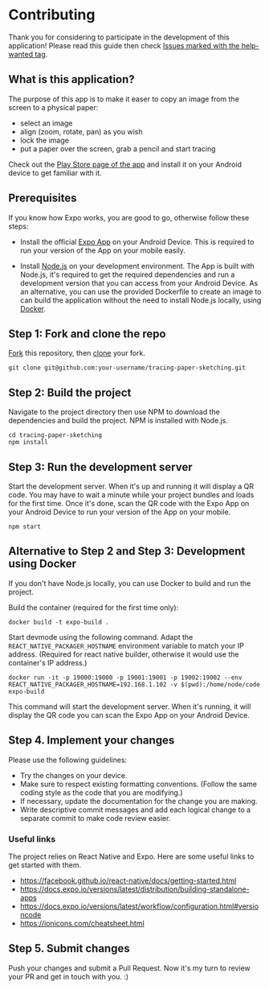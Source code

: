 # Contributing

Thank you for considering to participate in the development of this application! Please read this guide then check
[Issues marked with the help-wanted tag](https://github.com/dodie/tracing-paper-sketching/issues?q=is%3Aissue+label%3A%22help+wanted%22+is%3Aopen).


## What is this application?

The purpose of this app is to make it easer to copy an image from the screen to a physical paper:
- select an image
- align (zoom, rotate, pan) as you wish
- lock the image
- put a paper over the screen, grab a pencil and start tracing

Check out the [Play Store page of the app](https://play.google.com/store/apps/details?id=com.advancedweb.tracing_paper_sketching) and install it on your Android device to get familiar with it.


## Prerequisites

If you know how Expo works, you are good to go, otherwise follow these steps:

- Install the official [Expo App](https://play.google.com/store/apps/details?id=host.exp.exponent&hl=hu) on your Android Device.
  This is required to run your version of the App on your mobile easily.

- Install [Node.js](https://nodejs.org/) on your development environment.
  The App is built with Node.js, it's required to get the required dependencies and run a development version that you can access
  from your Android Device. As an alternative, you can use the provided Dockerfile to create an image to can build the application
  without the need to install Node.js locally, using [Docker](https://www.docker.com/).


## Step 1: Fork and clone the repo

[Fork](https://docs.github.com/en/github/getting-started-with-github/fork-a-repo)
this repository, then [clone](https://docs.github.com/en/github/creating-cloning-and-archiving-repositories/cloning-a-repository) your fork.

```
git clone git@github.com:your-username/tracing-paper-sketching.git
```


## Step 2: Build the project

Navigate to the project directory then use NPM to download the dependencies and build the project. NPM is installed with Node.js.

```
cd tracing-paper-sketching
npm install
```


## Step 3: Run the development server

Start the development server. When it's up and running it will display a QR code. You may have to wait a minute while
your project bundles and loads for the first time. Once it's done, scan the QR code with the Expo App on your Android
Device to run your version of the App on your mobile.

```
npm start
```

## Alternative to Step 2 and Step 3: Development using Docker

If you don't have Node.js locally, you can use Docker to build and run the project.

Build the container (required for the first time only):

```
docker build -t expo-build .
```

Start devmode using the following command. Adapt the `REACT_NATIVE_PACKAGER_HOSTNAME` environment variable
to match your IP address. (Required for react native builder, otherwise it would use the container's IP address.)

```
docker run -it -p 19000:19000 -p 19001:19001 -p 19002:19002 --env REACT_NATIVE_PACKAGER_HOSTNAME=192.168.1.102 -v $(pwd):/home/node/code expo-build
```

This command will start the development server. When it's running, it will display the QR code you can scan the Expo
App on your Android Device.


## Step 4. Implement your changes

Please use the following guidelines:

- Try the changes on your device.
- Make sure to respect existing formatting conventions. (Follow the same coding style as the code that you are modifying.)
- If necessary, update the documentation for the change you are making.
- Write descriptive commit messages and add each logical change to a separate commit to make code review easier.


### Useful links

The project relies on React Native and Expo. Here are some useful links to get started with them.

- https://facebook.github.io/react-native/docs/getting-started.html
- https://docs.expo.io/versions/latest/distribution/building-standalone-apps
- https://docs.expo.io/versions/latest/workflow/configuration.html#versioncode
- https://ionicons.com/cheatsheet.html


## Step 5. Submit changes

Push your changes and submit a Pull Request. Now it's my turn to review your PR and get in touch with you. :)

